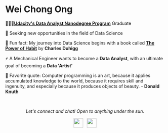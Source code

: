 # Wei Chong Ong

👨🏻‍🎓[**Udacity's Data Analyst Nanodegree Program**](https://www.udacity.com/course/data-analyst-nanodegree--nd002) Graduate

:briefcase: Seeking new opportunities in the field of Data Science

:rocket: Fun fact: My journey into Data Science begins with a book called [**The Power of Habit**](https://www.amazon.de/-/en/Charles-Duhigg/dp/1847946240/ref=sr_1_1?crid=623EWT9ELMN8&dchild=1&keywords=the+power+of+habit&qid=1603792487&sprefix=the+power+of+hab%2Caps%2C173&sr=8-1) by **Charles Duhigg**

⚡ A Mechanical Engineer wants to become a **Data Analyst**, with an ultimate goal of becoming a **Data 'Artist'**

💬 Favorite quote: Computer programming is an art, because it applies accumulated knowledge to the world, because it requires skill and ingenuity, and especially because it produces objects of beauty. - **Donald Knuth**

<br>
<p align="center"><i>Let's connect and chat! Open to anything under the sun.</i><br></p>

[<a href="mailto:weichong0711@hotmail.com?"><p align="center"><img src="https://user-images.githubusercontent.com/65392299/98444818-352aec00-2114-11eb-96b0-08844d117a63.png" width="30" height="30" /></a>][1]&nbsp;&nbsp;
[<img src="https://user-images.githubusercontent.com/65392299/98444918-dca81e80-2114-11eb-8c4b-634a781be651.png" width="30" height="30" /></p>][2]

[1]: weichong0711@hotmail.com
[2]: https://www.linkedin.com/in/wei-chong-ong-6b5a74188/

<!--

[<a href="mailto:weichong0711@hotmail.com?"><p align="center"><img src="https://user-images.githubusercontent.com/65392299/98444818-352aec00-2114-11eb-96b0-08844d117a63.png" width="30" height="30" /></a>][1]&nbsp;&nbsp;
[<img src="https://user-images.githubusercontent.com/65392299/98444918-dca81e80-2114-11eb-8c4b-634a781be651.png" width="30" height="30" /></p>][2]



&nbsp;&nbsp;&nbsp;&nbsp;&nbsp;&nbsp;&nbsp;&nbsp;&nbsp;&nbsp;&nbsp;&nbsp;&nbsp;&nbsp;&nbsp;&nbsp;&nbsp;&nbsp;&nbsp;&nbsp;&nbsp;&nbsp;&nbsp;&nbsp;&nbsp;&nbsp;&nbsp;&nbsp;&nbsp;&nbsp;&nbsp;&nbsp;&nbsp;&nbsp;&nbsp;&nbsp;&nbsp;&nbsp;&nbsp;&nbsp;&nbsp;&nbsp;[<a href="mailto:weichong0711@hotmail.com?"><img src="https://user-images.githubusercontent.com/65392299/98444818-352aec00-2114-11eb-96b0-08844d117a63.png" width="25" height="25" /></a>][1]&nbsp;&nbsp;
[<img src="https://user-images.githubusercontent.com/65392299/98444918-dca81e80-2114-11eb-8c4b-634a781be651.png" width="25" height="25" />][2]


**weichong-ong/weichong-ong** is a ✨ _special_ ✨ repository because its `README.md` (this file) appears on your GitHub profile.

curiousity and ability to go and find my own answers 
People who come with the Udacity training are already really demonstrating that because we're unafraid to go and teach our something new.

- :fire: Someone who is unafraid to pursue own passion fiercely and always taking the road less travelled

- :beginner: Beginner's mindset and curiousity

Here are some ideas to get you started:


- 🔭 I’m currently working on ...
- 🌱 I’m currently learning ...
- 👯 I’m looking to collaborate on ...
- 🤔 I’m looking for help with ...
- 💬 Ask me about ...
- 📫 How to reach me: ...
- 😄 Pronouns: ...
- ⚡ Fun fact: ...
- :lotus_position_man: Life quote: True happiness is not attained through self-gratification, but through fidelity to a worthy purpose. - Hellen Keller
-->
